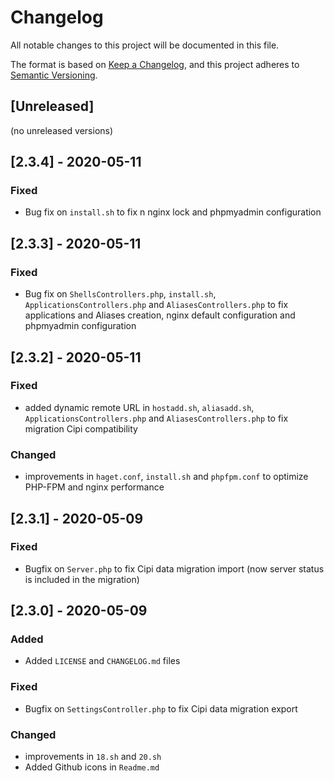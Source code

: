 Changelog
===
 
All notable changes to this project will be documented in this file.

The format is based on [Keep a Changelog](https://keepachangelog.com/en/1.0.0/),
and this project adheres to [Semantic Versioning](https://semver.org/spec/v2.0.0.html).

## [Unreleased]

(no unreleased versions)

## [2.3.4] - 2020-05-11
### Fixed
- Bug fix on `install.sh` to fix n nginx lock and phpmyadmin configuration

## [2.3.3] - 2020-05-11
### Fixed
- Bug fix on `ShellsControllers.php`, `install.sh`, `ApplicationsControllers.php` and `AliasesControllers.php` to fix applications and Aliases creation, nginx default configuration and phpmyadmin configuration

## [2.3.2] - 2020-05-11
### Fixed
- added dynamic remote URL in `hostadd.sh`, `aliasadd.sh`, `ApplicationsControllers.php` and `AliasesControllers.php` to fix migration Cipi compatibility
### Changed
- improvements in `haget.conf`, `install.sh` and `phpfpm.conf` to optimize PHP-FPM and nginx performance

## [2.3.1] - 2020-05-09
### Fixed
- Bugfix on `Server.php` to fix Cipi data migration import (now server status is included in the migration)

## [2.3.0] - 2020-05-09
### Added
- Added `LICENSE` and `CHANGELOG.md` files
### Fixed
- Bugfix on `SettingsController.php` to fix Cipi data migration export
### Changed
- improvements in `18.sh` and `20.sh`
- Added Github icons in `Readme.md`

